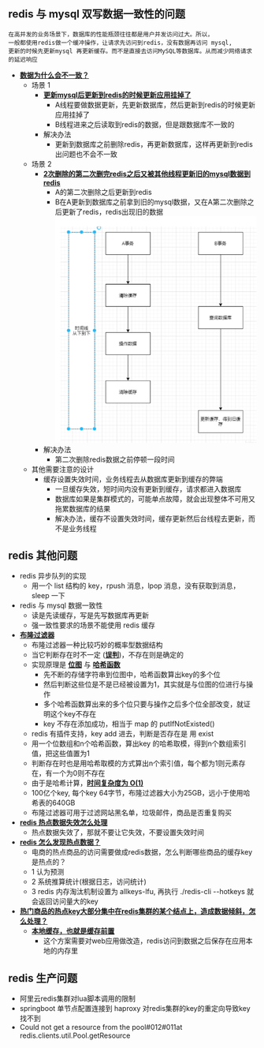 ## redis 与 mysql 双写数据一致性的问题
```
在高并发的业务场景下，数据库的性能瓶颈往往都是用户并发访问过大。所以，
一般都使用redis做一个缓冲操作，让请求先访问到redis，没有数据再访问 mysql,
更新的时候先更新mysql 再更新缓存。而不是直接去访问MySQL等数据库。从而减少网络请求的延迟响应
```
- **[数据为什么会不一致？]()**
    - 场景 1
        - **[更新mysql后更新到redis的时候更新应用挂掉了]()**
            - A线程要做数据更新，先更新数据库，然后更新到redis的时候更新应用挂掉了
            - B线程进来之后读取到redis的数据，但是跟数据库不一致的
        - 解决办法
            - 更新到数据库之前删除redis，再更新数据库，这样再更新到redis出问题也不会不一致
    - 场景 2
        - **[2次删除的第二次删完redis之后又被其他线程更新旧的mysql数据到redis]()**
            - A的第二次删除之后更新到redis
            - B在A更新到数据库之前拿到旧的mysql数据，又在A第二次删除之后更新了redis，redis出现旧的数据
              ![延时删除](https://github.com/caesar-empereur/read-book/blob/master/photo/redis延时删除.png)
        - 解决办法
            - 第二次删除redis数据之前停顿一段时间
    - 其他需要注意的设计
        - 缓存设置失效时间，业务线程去从数据库更新到缓存的弊端
            - 一旦缓存失效，短时间内没有更新到缓存，请求都进入数据库
            - 数据库如果是集群模式的，可能单点故障，就会出现整体不可用又拖累数据库的结果
            - 解决办法，缓存不设置失效时间，缓存更新然后台线程去更新，而不是业务线程

## redis 其他问题

- redis 异步队列的实现
    * 用一个 list 结构的 key，rpush 消息，lpop 消息，没有获取到消息，sleep 一下
- redis 与 mysql 数据一致性
    * 读是先读缓存，写是先写数据库再更新
    * 强一致性要求的场景不能使用 redis 缓存
- **[布隆过滤器]()**
    - 布隆过滤器一种比较巧妙的概率型数据结构
    - 当它判断存在时不一定 (**[误判]()**)，不存在则是确定的
    - 实现原理是 **[位图]()** 与 **[哈希函数]()**
        - 先不断的存储字符串到位图中，哈希函数算出key的多个位
        - 然后判断这些位是不是已经被设置为1，其实就是与位图的位进行与操作
        - 多个哈希函数算出来的多个位只要与操作之后多个位全部改变，就证明这个key不存在
        - key 不存在添加成功，相当于 map 的 putIfNotExisted()
    - redis 有插件支持，key add 进去，判断是否存在是 用 exist
    - 用一个位数组和n个哈希函数，算出key 的哈希取模，得到n个数组索引值，把这些值置为1
    - 判断存在时也是用哈希取模的方式算出n个索引值，每个都为1则元素存在，有一个为0则不存在
    - 由于是哈希计算，**[时间复杂度为 O(1)]()**
    - 100亿个key, 每个key 64字节，布隆过滤器大小为25GB，远小于使用哈希表的640GB
    - 布隆过滤器可用于过滤网站黑名单，垃圾邮件，商品是否重复购买
- **[redis 热点数据失效怎么处理]()**
    - 热点数据失效了，那就不要让它失效，不要设置失效时间
- **[redis 怎么发现热点数据？]()**
    - 电商的热点商品的访问需要做成redis数据，怎么判断哪些商品的缓存key是热点的？
    - 1 认为预测
    - 2 系统推算统计(根据日志，访问统计)
    - 3 redis 内存淘汰机制设置为 allkeys-lfu, 再执行 ./redis-cli --hotkeys 就会返回访问量大的key
- **[热门商品的热点key大部分集中在redis集群的某个结点上，造成数据倾斜，怎么处理？]()**
    - **[本地缓存，也就是缓存前置]()**
        - 这个方案需要对web应用做改造，redis访问到数据之后保存在应用本地的内存里

## redis 生产问题
- 阿里云redis集群对lua脚本调用的限制
- springboot 单节点配置连接到 haproxy 对redis集群的key的重定向导致key找不到
- Could not get a resource from the pool#012#011at redis.clients.util.Pool.getResource
